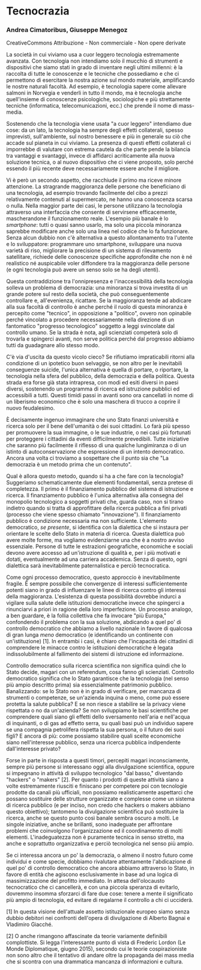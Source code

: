 Tecnocrazia
==========

### Andrea Cimatoribus, Giuseppe Menegoz
CreativeCommons Attribuzione - Non commerciale - Non opere derivate

La società in cui viviamo usa a cuor leggero tecnologia estremamente avanzata. Con tecnologia non intendiamo solo il mucchio di strumenti e dispositivi che siamo stati in grado di inventare negli ultimi millenni: è la raccolta di tutte le conoscenze e le tecniche che possediamo e che ci permettono di esercitare la nostra azione sul mondo materiale, amplificando le nostre naturali facoltà. Ad esempio, è tecnologia sapere come allevare salmoni in Norvegia e venderli in tutto il mondo, ma è tecnologia anche quell'insieme di conoscenze psicologiche, sociologiche e più strettamente tecniche (informatica, telecomunicazioni, ecc.) che prende il nome di mass-media.

Sostenendo che la tecnologia viene usata "a cuor leggero" intendiamo due cose: da un lato, la tecnologia ha sempre degli effetti collaterali, spesso imprevisti, sull'ambiente, sul nostro benessere e più in generale su ciò che accade sul pianeta in cui viviamo. La presenza di questi effetti collaterali ci imporrebbe di valutare con estrema cautela da che parte pende la bilancia tra vantaggi e svantaggi, invece di affidarci acriticamente alla nuova soluzione tecnica, o al nuovo dispositivo che ci viene proposto, solo perché essendo il più recente deve necessariamente essere anche il migliore.

Vi è però un secondo aspetto, che racchiude il primo ma riceve minore attenzione. La stragrande maggioranza delle persone che beneficiano di una tecnologia, ad esempio trovando facilmente del cibo a prezzi relativamente contenuti al supermercato, ne hanno una conoscenza scarsa o nulla. Nella maggior parte dei casi, le persone utilizzano la tecnologia attraverso una interfaccia che consente di servirsene efficacemente, mascherandone il funzionamento reale. L'esempio più banale è lo *smartphone*: tutti o quasi sanno usarlo, ma solo una piccola minoranza saprebbe modificare anche solo una linea nel codice che lo fa funzionare. Senza alcun dubbio non c'è alternativa a questo allontanamento tra l'utente e lo sviluppatore: programmare uno smartphone, sviluppare una nuova varietà di riso, migliorare la precisione di un sistema di rilevamento satellitare, richiede delle conoscenze specifiche approfondite che non è né realistico né auspicabile voler diffondere tra la maggioranza delle persone (e ogni tecnologia può avere un senso solo se ha degli utenti).

Questa contraddizione tra l'onnipresenza e l'inaccessibilità della tecnologia solleva un problema di democrazia: una minoranza si trova investita di un grande potere sul resto della società, che può conseguentemente controllare e, all'evenienza, ricattare. Se la maggioranza tende ad abdicare alla sua facoltà di controllo è anche perché il ruolo di questa minoranza è percepito come "tecnico", in opposizione a "politico", ovvero non opinabile perché vincolato a procedere necessariamente nella direzione di un fantomatico "progresso tecnologico" soggetto a leggi svincolate dal controllo umano. Se la strada è nota, agli scienziati competerà solo di trovarla e spingerci avanti, non serve politica perché dal progresso abbiamo tutti da guadagnare allo stesso modo.

C'è via d'uscita da questo vicolo cieco? Se rifiutiamo impraticabili ritorni alla condizione di un ipotetico buon selvaggio, se non altro per le inevitabili conseguenze suicide, l'unica alternativa è quella di portare, o riportare, la tecnologia nella sfera del pubblico, della democrazia e della politica. Questa strada era forse già stata intrapresa, con modi ed esiti diversi in paesi diversi, sostenendo un programma di ricerca ed istruzione pubblici ed accessibili a tutti. Questi timidi passi in avanti sono ora cancellati in nome di un liberismo economico che è solo una maschera di trucco a coprire il nuovo feudalesimo.

È decisamente ingenuo immaginare che uno Stato finanzi università e ricerca solo per il bene dell'umanità o dei suoi cittadini. Lo farà più spesso per promuovere la sua immagine, o le sue industrie, o nei casi più fortunati per proteggere i cittadini da eventi difficilmente prevedibili. Tutte iniziative che saranno più facilmente il riflesso di una qualche lungimiranza o di un istinto di autoconservazione che espressione di un intento democratico. Ancora una volta ci troviamo a sospettare che il punto sia che "La democrazia è un metodo prima che un contenuto".

Qual è allora questo metodo, quando si ha a che fare con la tecnologia? Suggeriamo schematicamente due elementi fondamentali, senza pretese di completezza. Il primo è il finanziamento pubblico del sistema di istruzione e ricerca. Il finanziamento pubblico è l'unica alternativa alla consegna del monopolio tecnologico a soggetti privati che, guarda caso, non si tirano indietro quando si tratta di approfittare della ricerca pubblica a fini privati (processo che viene spesso chiamato "innovazione"). Il finanziamento pubblico è condizione necessaria ma non sufficiente. L'elemento democratico, *se presente*, si identifica con la dialettica che si instaura per orientare le scelte dello Stato in materia di ricerca. Questa dialettica può avere molte forme, ma vogliamo evidenziarne una che è a nostro avviso essenziale. Persone di tutte le estrazioni geografiche, economiche e sociali devono avere accesso ad un'istruzione di qualità e, per i più motivati e dotati, eventualmente ad una carriera accademica. Senza di questo, ogni dialettica sarà inevitabilmente paternalistica e perciò tecnocratica.

Come ogni processo democratico, questo approccio è inevitabilmente fragile. È sempre possibile che convergenze di interessi sufficientemente potenti siano in grado di influenzare le linee di ricerca contro gli interessi della maggioranza. L'esistenza di questa possibilità dovrebbe indurci a vigilare sulla salute delle istituzioni democratiche invece che spingerci a rinunciarvi a priori in ragione della loro imperfezione. Un processo analogo, a ben guardare, è la follia collettiva che fa invocare "più Europa," confondendo il problema con la sua soluzione, abdicando a quel po' di controllo democratico che abbiamo a livello nazionale in favore di qualcosa di gran lunga *meno* democratico (e identificando un continente con un'istituzione) [1]. In entrambi i casi, è chiaro che l'incapacità dei cittadini di comprendere le minacce contro le istituzioni democratiche è legata indissolubilmente al fallimento dei sistemi di istruzione ed informazione.

Controllo democratico sulla ricerca scientifica non significa quindi che lo Stato decide, magari con un referendum, cosa fanno gli scienziati. Controllo democratico significa che lo Stato garantisce che la tecnologia (nel senso più ampio descritto prima) sia essenzialmente patrimonio pubblico. Banalizzando: se lo Stato non è in grado di verificare, per mancanza di strumenti o competenze, se un'azienda inquina o meno, come può essere protetta la salute pubblica? E se non riesce a stabilire se la privacy viene rispettata o no da un'azienda? Se non sviluppiamo le basi scientifiche per comprendere quali siano gli effetti dello sversamento nell'aria e nell'acqua di inquinanti, o di gas ad effetto serra, su quali basi può un individuo sapere se una compagnia petrolifera rispetta la sua persona, o il futuro dei suoi figli? E ancora di più: come possiamo stabilire quali scelte economiche siano nell'interesse pubblico, senza una ricerca pubblica indipendente dall'interesse privato?

Forse in parte in risposta a questi timori, percepiti magari inconsciamente, sempre più persone si interessano oggi alla divulgazione scientifica, oppure si impegnano in attività di sviluppo tecnologico "dal basso," diventando "hackers" o "makers" [2]. Per quanto i prodotti di queste attività siano a volte estremamente riusciti e finiscano per competere poi con tecnologie prodotte da canali più ufficiali, non possiamo realisticamente aspettarci che possano sostituire delle strutture organizzate e complesse come un sistema di ricerca pubblico (e per inciso, non credo che hackers o makers abbiano questo obiettivo); tantomeno la divulgazione scientifica può sostituire la ricerca, anche se questo punto così banale sembra oscuro a molti. Le singole iniziative, anche se brillanti, sono inadeguate per affrontare problemi che coinvolgono l'organizzazione ed il coordinamento di molti elementi. L'inadeguatezza non è puramente tecnica in senso stretto, ma anche e soprattutto organizzativa e perciò tecnologica nel senso più ampio.

Se ci interessa ancora un po' la democrazia, o almeno il nostro futuro come individui e come specie, dobbiamo rivalutare attentamente l'abdicazione di quel po' di controllo democratico che ancora abbiamo attraverso lo Stato, in favore di entità che agiscono esclusivamente in base ad una logica di massimizzazione del profitto immediato. In attesa dell'olocausto tecnocratico che ci cancellerà, e con una piccola speranza di evitarlo, dovremmo insomma sforzarci di fare due cose: tenere a mente il significato più ampio di tecnologia, ed evitare di regalarne il controllo a chi ci ucciderà.

[1] In questa visione dell'attuale assetto istituzionale europeo siamo senza dubbio debitori nei confronti dell'opera di divulgazione di Alberto Bagnai e Vladimiro Giacché.

[2] O anche rimangono affascinate da teorie variamente definibili complottiste. Si legga l'interessante punto di vista di Frederic Lordon (Le Monde Diplomatique, giugno 2015), secondo cui le teorie cospirazioniste non sono altro che il tentativo di andare oltre la propaganda dei mass media che si scontra con una drammatica mancanza di informazioni e cultura.
